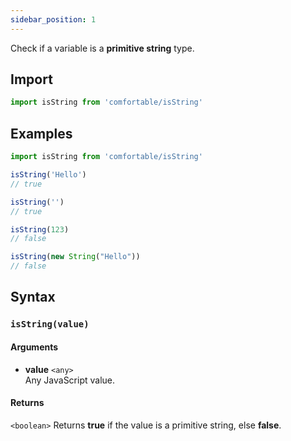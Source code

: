 ```yaml
---
sidebar_position: 1
---
```


Check if a variable is a **primitive string** type.

## Import

```js
import isString from 'comfortable/isString'
```

## Examples

```js
import isString from 'comfortable/isString'

isString('Hello')
// true

isString('')
// true

isString(123)
// false

isString(new String("Hello"))
// false
```

## Syntax

### `isString(value)`

#### Arguments

- **value** `<any>`  
    Any JavaScript value.

#### Returns

`<boolean>` Returns **true** if the value is a primitive string, else **false**.
